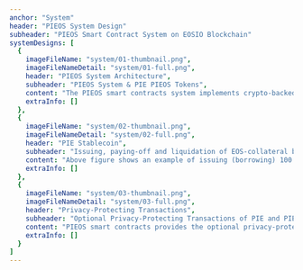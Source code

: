 ```yaml
---
anchor: "System"
header: "PIEOS System Design"
subheader: "PIEOS Smart Contract System on EOSIO Blockchain"
systemDesigns: [
  {
    imageFileName: "system/01-thumbnail.png",
    imageFileNameDetail: "system/01-full.png",
    header: "PIEOS System Architecture",
    subheader: "PIEOS System & PIE PIEOS Tokens",
    content: "The PIEOS smart contracts system implements crypto-backed stablecoin and optional privacy token transaction service on the EOS Public Blockchain. EOS (native system token) holders can issue (borrow) USD-pegged PIE stablecoins by locking EOS as collateral. The total supply of PIE stablecoin should be fully backed by the on-chain crypto collateral funds (EOS) without the counterparty risks of IOU-type stablecoins (e.g. USDT), through the automatic liquidation of loan positions having insufficient collateral value according to the collateral price feed from price-oracles. Privacy-protecting token transfer service for the PIE and PIEOS governance tokens implements the Monero-style privacy technology (ring-signature, one-time stealth address, bulletproofs) as the smart contracts in EOS blockchain. PIE stablecoin can be deposited to the on-chain PIE savings account service to gain stable and profitable interest earnings. PIEOS system is designed to maximize the interest-earning rate of PIE savings account service by distributing the large portion of PIEOS on-chain system profits from various sources of system revenue such as EOS staking profits from the locked EOS collaterals, PIE stablecoin paying-off fee (loan interest), liquidation penalty fee from liquidated PIE loan positions, privacy-protecting token transaction fee and transaction fee for large-amount PIE token transfer. The crypto-backed PIE stablecoin yielding high savings interest rate is expected to be a core underlying asset for other EOS DeFi services like DEX, lending services and derivatives. PIEOS governance token holders can manage the PIEOS system in a decentralized manner by participating in the governance votings, and can make the profits from a portion of PIEOS system revenues and increasing value of PIEOS ecosystem. PIEOS community will launch a DeFi-centric EOSIO-based public blockchain from the snapshot of PIEOS token distribution after establishing a good PIEOS ecosystem on EOS mainnet. The PIEOS governance tokens will be distributed through the PIEOS SCO (Stake-Coin-Offering) token distribution process, where EOS holders who stake their EOS tokens can receive PIEOS tokens without spending their crypto asset.",
    extraInfo: []
  },
  {
    imageFileName: "system/02-thumbnail.png",
    imageFileNameDetail: "system/02-full.png",
    header: "PIE Stablecoin",
    subheader: "Issuing, paying-off and liquidation of EOS-collateral backed USD-pegged PIE stablecoin",
    content: "Above figure shows an example of issuing (borrowing) 100 PIE with collateralized 10 EOS at a price of $15/EOS. With 130% liquidation-ratio, the loan position in the example is liquidated at the price of $12.5/EOS. There are two liquidation options (SELL-TO-ARBITRAGEUR, LOAN-TAKE-OVER) with 15% liquidation penalty fee rate, 5% discount rate for the arbitrageur and 9% discount rate for the loan-taker. The PIEOS system parameters like liquidation-ratio, loan interest rate, discount rates for arbitrageurs and loan-takers are managed by PIEOS governance token holders to keep the PIEOS system secure and stable.",
    extraInfo: []
  },
  {
    imageFileName: "system/03-thumbnail.png",
    imageFileNameDetail: "system/03-full.png",
    header: "Privacy-Protecting Transactions",
    subheader: "Optional Privacy-Protecting Transactions of PIE and PIEOS Token",
    content: "PIEOS smart contracts provides the optional privacy-protecting token transfer feature for the PIE stablecoin and the PIEOS governance token. Crypto-backed stablecoin with the privacy-protecting feature can be used as an secure alternative electronic-cash not revealing the whole transaction history of payment participants without centralized entities (e.g. IOU issuer and token-mixing service) having counterparty risks. The PIEOS system charges transaction fees for the PIE/PIEOS private token transfers. The on-chain private transaction fee is another sound source for the PIEOS token holders profits and the savings-interest distributed to the on-chain PIE stablecoin savings(staking) accounts. PIEOS system implements the Monero-style privacy token transaction technology conformed to the EOSIO blockchain protocol.",
    extraInfo: []
  }
]
---
```

